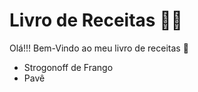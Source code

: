 # Livro de Receitas :man_cook:

Olá!!! Bem-Vindo ao meu livro de receitas :wave:

- Strogonoff de Frango
- Pavê

